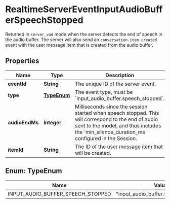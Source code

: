 

# RealtimeServerEventInputAudioBufferSpeechStopped

Returned in `server_vad` mode when the server detects the end of speech in the audio buffer. The server will also send an `conversation.item.created` event with the user message item that is created from the audio buffer. 

## Properties

| Name | Type | Description | Notes |
|------------ | ------------- | ------------- | -------------|
|**eventId** | **String** | The unique ID of the server event. |  |
|**type** | [**TypeEnum**](#TypeEnum) | The event type, must be &#x60;input_audio_buffer.speech_stopped&#x60;. |  |
|**audioEndMs** | **Integer** | Milliseconds since the session started when speech stopped. This will correspond to the end of audio sent to the model, and thus includes the &#x60;min_silence_duration_ms&#x60; configured in the Session.  |  |
|**itemId** | **String** | The ID of the user message item that will be created. |  |



## Enum: TypeEnum

| Name | Value |
|---- | -----|
| INPUT_AUDIO_BUFFER_SPEECH_STOPPED | &quot;input_audio_buffer.speech_stopped&quot; |



